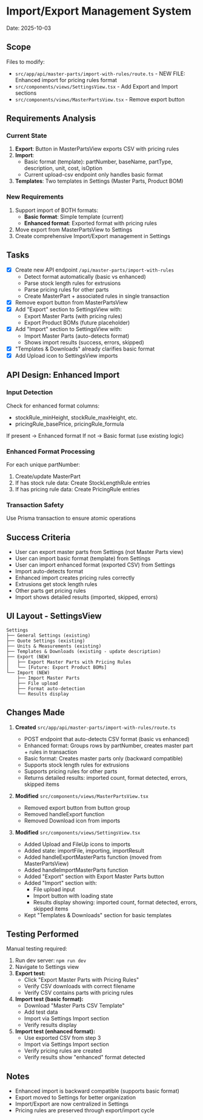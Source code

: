 # Import/Export Management System
Date: 2025-10-03

## Scope
Files to modify:
- `src/app/api/master-parts/import-with-rules/route.ts` - NEW FILE: Enhanced import for pricing rules format
- `src/components/views/SettingsView.tsx` - Add Export and Import sections
- `src/components/views/MasterPartsView.tsx` - Remove export button

## Requirements Analysis

### Current State
1. **Export**: Button in MasterPartsView exports CSV with pricing rules
2. **Import**:
   - Basic format (template): partNumber, baseName, partType, description, unit, cost, isOption
   - Current upload-csv endpoint only handles basic format
3. **Templates**: Two templates in Settings (Master Parts, Product BOM)

### New Requirements
1. Support import of BOTH formats:
   - **Basic format**: Simple template (current)
   - **Enhanced format**: Exported format with pricing rules
2. Move export from MasterPartsView to Settings
3. Create comprehensive Import/Export management in Settings

## Tasks
- [x] Create new API endpoint `/api/master-parts/import-with-rules`
  - Detect format automatically (basic vs enhanced)
  - Parse stock length rules for extrusions
  - Parse pricing rules for other parts
  - Create MasterPart + associated rules in single transaction
- [x] Remove export button from MasterPartsView
- [x] Add "Export" section to SettingsView with:
  - Export Master Parts (with pricing rules)
  - Export Product BOMs (future placeholder)
- [x] Add "Import" section to SettingsView with:
  - Import Master Parts (auto-detects format)
  - Shows import results (success, errors, skipped)
- [x] "Templates & Downloads" already clarifies basic format
- [x] Add Upload icon to SettingsView imports

## API Design: Enhanced Import

### Input Detection
Check for enhanced format columns:
- stockRule_minHeight, stockRule_maxHeight, etc.
- pricingRule_basePrice, pricingRule_formula

If present → Enhanced format
If not → Basic format (use existing logic)

### Enhanced Format Processing
For each unique partNumber:
1. Create/update MasterPart
2. If has stock rule data: Create StockLengthRule entries
3. If has pricing rule data: Create PricingRule entries

### Transaction Safety
Use Prisma transaction to ensure atomic operations

## Success Criteria
- User can export master parts from Settings (not Master Parts view)
- User can import basic format (template) from Settings
- User can import enhanced format (exported CSV) from Settings
- Import auto-detects format
- Enhanced import creates pricing rules correctly
- Extrusions get stock length rules
- Other parts get pricing rules
- Import shows detailed results (imported, skipped, errors)

## UI Layout - SettingsView

```
Settings
├── General Settings (existing)
├── Quote Settings (existing)
├── Units & Measurements (existing)
├── Templates & Downloads (existing - update description)
├── Export (NEW)
│   ├── Export Master Parts with Pricing Rules
│   └── [Future: Export Product BOMs]
└── Import (NEW)
    ├── Import Master Parts
    ├── File upload
    ├── Format auto-detection
    └── Results display
```

## Changes Made

1. **Created** `src/app/api/master-parts/import-with-rules/route.ts`
   - POST endpoint that auto-detects CSV format (basic vs enhanced)
   - Enhanced format: Groups rows by partNumber, creates master part + rules in transaction
   - Basic format: Creates master parts only (backward compatible)
   - Supports stock length rules for extrusions
   - Supports pricing rules for other parts
   - Returns detailed results: imported count, format detected, errors, skipped items

2. **Modified** `src/components/views/MasterPartsView.tsx`
   - Removed export button from button group
   - Removed handleExport function
   - Removed Download icon from imports

3. **Modified** `src/components/views/SettingsView.tsx`
   - Added Upload and FileUp icons to imports
   - Added state: importFile, importing, importResult
   - Added handleExportMasterParts function (moved from MasterPartsView)
   - Added handleImportMasterParts function
   - Added "Export" section with Export Master Parts button
   - Added "Import" section with:
     - File upload input
     - Import button with loading state
     - Results display showing: imported count, format detected, errors, skipped items
   - Kept "Templates & Downloads" section for basic templates

## Testing Performed
Manual testing required:
1. Run dev server: `npm run dev`
2. Navigate to Settings view
3. **Export test:**
   - Click "Export Master Parts with Pricing Rules"
   - Verify CSV downloads with correct filename
   - Verify CSV contains parts with pricing rules
4. **Import test (basic format):**
   - Download "Master Parts CSV Template"
   - Add test data
   - Import via Settings Import section
   - Verify results display
5. **Import test (enhanced format):**
   - Use exported CSV from step 3
   - Import via Settings Import section
   - Verify pricing rules are created
   - Verify results show "enhanced" format detected

## Notes
- Enhanced import is backward compatible (supports basic format)
- Export moved to Settings for better organization
- Import/Export are now centralized in Settings
- Pricing rules are preserved through export/import cycle
